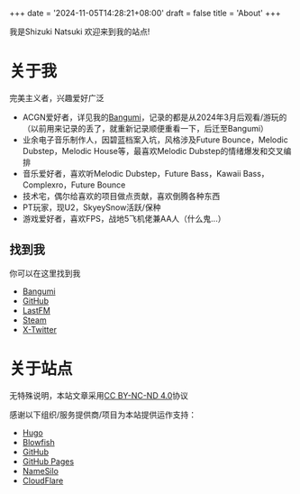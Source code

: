 +++
date = '2024-11-05T14:28:21+08:00'
draft = false
title = 'About'
+++

我是Shizuki Natsuki 欢迎来到我的站点!

# 关于我
完美主义者，兴趣爱好广泛
- ACGN爱好者，详见我的[Bangumi](https://bgm.tv/user/shizukinatsuki)，记录的都是从2024年3月后观看/游玩的（以前用来记录的丢了，就重新记录顺便重看一下，后迁至Bangumi）  
- 业余电子音乐制作人，因碧蓝档案入坑，风格涉及Future Bounce，Melodic Dubstep，Melodic House等，最喜欢Melodic Dubstep的情绪爆发和交叉编排  
- 音乐爱好者，喜欢听Melodic Dubstep，Future Bass，Kawaii Bass，Complexro，Future Bounce  
- 技术宅，偶尔给喜欢的项目做点贡献，喜欢倒腾各种东西  
- PT玩家，现U2，SkyeySnow活跃/保种  
- 游戏爱好者，喜欢FPS，战地5飞机佬兼AA人（什么鬼...）

## 找到我
你可以在这里找到我
- [Bangumi](https://bgm.tv/user/shizukinatsuki)
- [GitHub](https://github.com/ShizukiNatsuki)
- [LastFM](https://www.last.fm/user/ShizukiNatsuki)
- [Steam](https://steamcommunity.com/id/ShizukiNatsuki)
- [X-Twitter](https://x.com/ShizukiNatsuki)

# 关于站点
无特殊说明，本站文章采用[CC BY-NC-ND 4.0](https://creativecommons.org/licenses/by-nc-nd/4.0/)协议

感谢以下组织/服务提供商/项目为本站提供运作支持：
- [Hugo](https://gohugo.io/)
- [Blowfish](https://blowfish.page/)
- [GitHub](https://github.com/)
- [GitHub Pages](https://pages.github.com/)
- [NameSilo](https://www.namesilo.com/)
- [CloudFlare](https://cloudflare.com/)
